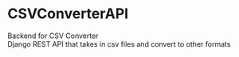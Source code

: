 # CSVConverterAPI
Backend for CSV Converter <br />
Django REST API that takes in csv files and convert to other formats 
